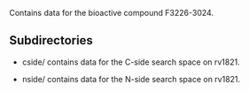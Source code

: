 Contains data for the bioactive compound F3226-3024.

## Subdirectories

- cside/ contains data for the C-side search space on rv1821.

- nside/ contains data for the N-side search space on rv1821.

